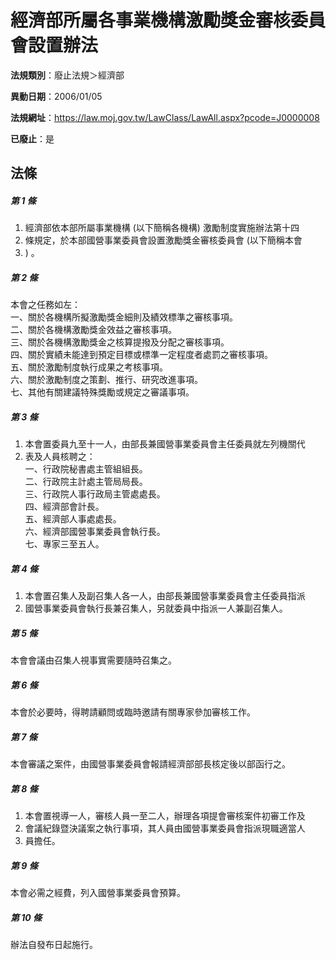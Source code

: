 # 經濟部所屬各事業機構激勵獎金審核委員會設置辦法

**法規類別**：廢止法規＞經濟部

**異動日期**：2006/01/05  

**法規網址**：https://law.moj.gov.tw/LawClass/LawAll.aspx?pcode=J0000008

**已廢止**：是



## 法條
##### 第 1 條
1. 經濟部依本部所屬事業機構 (以下簡稱各機構) 激勵制度實施辦法第十四
1. 條規定，於本部國營事業委員會設置激勵獎金審核委員會 (以下簡稱本會
1. ) 。

##### 第 2 條
本會之任務如左：  
一、關於各機構所擬激勵獎金細則及績效標準之審核事項。  
二、關於各機構激勵獎金效益之審核事項。  
三、關於各機構激勵獎金之核算提撥及分配之審核事項。  
四、關於實績未能達到預定目標或標準一定程度者處罰之審核事項。  
五、關於激勵制度執行成果之考核事項。  
六、關於激勵制度之策劃、推行、研究改進事項。  
七、其他有關建議特殊獎勵或規定之審議事項。

##### 第 3 條
1. 本會置委員九至十一人，由部長兼國營事業委員會主任委員就左列機關代
1. 表及人員核聘之：  
一、行政院秘書處主管組組長。  
二、行政院主計處主管局局長。  
三、行政院人事行政局主管處處長。  
四、經濟部會計長。  
五、經濟部人事處處長。  
六、經濟部國營事業委員會執行長。  
七、專家三至五人。

##### 第 4 條
1. 本會置召集人及副召集人各一人，由部長兼國營事業委員會主任委員指派
1. 國營事業委員會執行長兼召集人，另就委員中指派一人兼副召集人。

##### 第 5 條
本會會議由召集人視事實需要隨時召集之。

##### 第 6 條
本會於必要時，得聘請顧問或臨時邀請有關專家參加審核工作。

##### 第 7 條
本會審議之案件，由國營事業委員會報請經濟部部長核定後以部函行之。

##### 第 8 條
1. 本會置視導一人，審核人員一至二人，辦理各項提會審核案件初審工作及
1. 會議紀錄暨決議案之執行事項，其人員由國營事業委員會指派現職適當人
1. 員擔任。

##### 第 9 條
本會必需之經費，列入國營事業委員會預算。

##### 第 10 條
辦法自發布日起施行。


